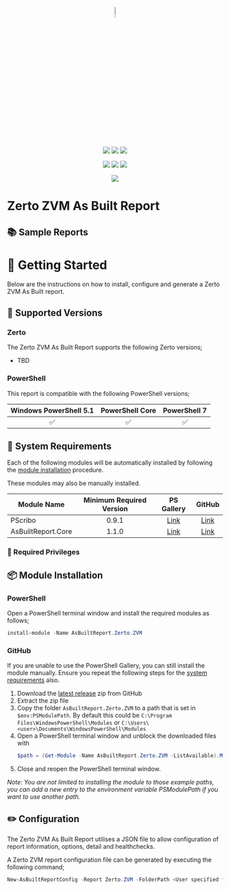 <p align="center">
    <a href="https://www.asbuiltreport.com/" alt="AsBuiltReport"></a> 
            <img src='https://raw.githubusercontent.com/AsBuiltReport/AsBuiltReport/master/AsBuiltReport.png' width="8%" height="8%" /></a>
</p>
<p align="center">
    <a href="https://www.powershellgallery.com/packages/AsBuiltReport.Zerto.ZVM/" alt="PowerShell Gallery Version">
        <img src="https://img.shields.io/powershellgallery/v/AsBuiltReport.Zerto.ZVM.svg" /></a>
    <a href="https://www.powershellgallery.com/packages/AsBuiltReport.Zerto.ZVM/" alt="PS Gallery Downloads">
        <img src="https://img.shields.io/powershellgallery/dt/AsBuiltReport.Zerto.ZVM.svg" /></a>
    <a href="https://www.powershellgallery.com/packages/AsBuiltReport.Zerto.ZVM/" alt="PS Platform">
        <img src="https://img.shields.io/powershellgallery/p/AsBuiltReport.Zerto.ZVM.svg" /></a>
</p>
<p align="center">
    <a href="https://github.com/AsBuiltReport/AsBuiltReport.Zerto.ZVM/graphs/commit-activity" alt="GitHub Last Commit">
        <img src="https://img.shields.io/github/last-commit/AsBuiltReport/AsBuiltReport.Zerto.ZVM/master.svg" /></a>
    <a href="https://raw.githubusercontent.com/AsBuiltReport/AsBuiltReport.Zerto.ZVM/master/LICENSE" alt="GitHub License">
        <img src="https://img.shields.io/github/license/AsBuiltReport/AsBuiltReport.Zerto.ZVM.svg" /></a>
    <a href="https://github.com/AsBuiltReport/AsBuiltReport.Zerto.ZVM/graphs/contributors" alt="GitHub Contributors">
        <img src="https://img.shields.io/github/contributors/AsBuiltReport/AsBuiltReport.Zerto.ZVM.svg"/></a>
</p>
<p align="center">
    <a href="https://twitter.com/AsBuiltReport" alt="Twitter">
            <img src="https://img.shields.io/twitter/follow/AsBuiltReport.svg?style=social"/></a>
</p>

# Zerto ZVM As Built Report

## :books: Sample Reports

# :beginner: Getting Started
Below are the instructions on how to install, configure and generate a Zerto ZVM As Built report.

## :floppy_disk: Supported Versions
### **Zerto**
The Zerto ZVM As Built Report supports the following Zerto versions;
- TBD

### **PowerShell**
This report is compatible with the following PowerShell versions;

| Windows PowerShell 5.1 |  PowerShell Core   |    PowerShell 7    |
|:----------------------:|:------------------:|:------------------:|
|   :white_check_mark:   | :white_check_mark: | :white_check_mark: |

## :wrench: System Requirements

Each of the following modules will be automatically installed by following the [module installation](https://github.com/AsBuiltReport/AsBuiltReport.Zerto.ZVM#package-module-installation) procedure.

These modules may also be manually installed.

| Module Name        | Minimum Required Version |                              PS Gallery                               |                                   GitHub                                    |
|--------------------|:------------------------:|:---------------------------------------------------------------------:|:---------------------------------------------------------------------------:|
| PScribo            |          0.9.1           |      [Link](https://www.powershellgallery.com/packages/PScribo)       |         [Link](https://github.com/iainbrighton/PScribo/tree/master)         |
| AsBuiltReport.Core |          1.1.0           | [Link](https://www.powershellgallery.com/packages/AsBuiltReport.Core) | [Link](https://github.com/AsBuiltReport/AsBuiltReport.Core/releases/latest) |

### :closed_lock_with_key: Required Privileges


## :package: Module Installation

### **PowerShell**
Open a PowerShell terminal window and install the required modules as follows;
```powershell
install-module -Name AsBuiltReport.Zerto.ZVM
```

### **GitHub**
If you are unable to use the PowerShell Gallery, you can still install the module manually. Ensure you repeat the following steps for the [system requirements](https://github.com/AsBuiltReport/AsBuiltReport.Zerto.ZVM#wrench-system-requirements) also.

1. Download the [latest release](https://github.com/AsBuiltReport/AsBuiltReport.Zerto.ZVM/releases/latest) zip from GitHub
2. Extract the zip file
3. Copy the folder `AsBuiltReport.Zerto.ZVM` to a path that is set in `$env:PSModulePath`. By default this could be `C:\Program Files\WindowsPowerShell\Modules` or `C:\Users\<user>\Documents\WindowsPowerShell\Modules`
4. Open a PowerShell terminal window and unblock the downloaded files with 
    ```powershell
    $path = (Get-Module -Name AsBuiltReport.Zerto.ZVM -ListAvailable).ModuleBase; Unblock-File -Path $path\*.psd1; Unblock-File -Path $path\Src\Public\*.ps1; Unblock-File -Path $path\Src\Private\*.ps1
    ```
5. Close and reopen the PowerShell terminal window.

_Note: You are not limited to installing the module to those example paths, you can add a new entry to the environment variable PSModulePath if you want to use another path._

## :pencil2: Configuration
The Zerto ZVM As Built Report utilises a JSON file to allow configuration of report information, options, detail and healthchecks. 

A Zerto ZVM report configuration file can be generated by executing the following command;
```powershell
New-AsBuiltReportConfig -Report Zerto.ZVM -FolderPath <User specified folder> -Filename <Optional> 
```
